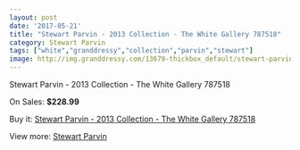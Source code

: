 ```yaml
---
layout: post
date: '2017-05-21'
title: "Stewart Parvin - 2013 Collection - The White Gallery 787518"
category: Stewart Parvin
tags: ["white","granddressy","collection","parvin","stewart"]
image: http://img.granddressy.com/13679-thickbox_default/stewart-parvin-2013-collection-the-white-gallery-787518.jpg
---
```

Stewart Parvin - 2013 Collection - The White Gallery 787518

On Sales: **$228.99**
<a href="https://www.granddressy.com/en/stewart-parvin/12747-stewart-parvin-2013-collection-the-white-gallery-787518.html"><amp-img layout="responsive" width="600" height="600" src="//img.granddressy.com/13679-thickbox_default/stewart-parvin-2013-collection-the-white-gallery-787518.jpg" alt="Stewart Parvin - 2013 Collection - The White Gallery 787518 0" /></a>

Buy it: [Stewart Parvin - 2013 Collection - The White Gallery 787518](https://www.granddressy.com/en/stewart-parvin/12747-stewart-parvin-2013-collection-the-white-gallery-787518.html "Stewart Parvin - 2013 Collection - The White Gallery 787518")

View more: [Stewart Parvin](https://www.granddressy.com/en/110-stewart-parvin "Stewart Parvin")
